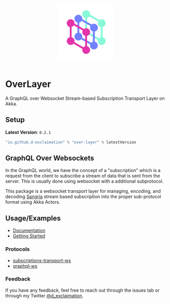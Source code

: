 <p align="center">
<img src="./over-layer.png" width="175" alt="logo" style="margin:1rem;"/>
</p>
<p align="center"> <h1>OverLayer</h1></p>


A GraphQL over Websocket Stream-based Subscription Transport Layer on Akka.

## Setup

**Latest Version**: `0.2.1`

```sbt
"io.github.d-exclaimation" % "over-layer" % latestVersion
```

## GraphQL Over Websockets

In the GraphQL world, we have the concept of a "subscription" which is a request from the client to subscribe a stream
of data that is sent from the server. This is usually done using websocket with a additional subprotocol.

This package is a websocket transport layer for managing, encoding, and
decoding [Sangria](https://github.com/sangria-graphql/sangria-akka-streams) stream based subscription into the proper
sub-protocol format using Akka Actors.

## Usage/Examples

- [Documentation](https://overlayer.netlify.app/)
- [Getting Started](https://overlayer.netlify.app/docs/intro)

### Protocols

- [subscriptions-transport-ws](https://github.com/apollographql/subscriptions-transport-ws/blob/master/PROTOCOL.md)
- [graphql-ws](https://github.com/enisdenjo/graphql-ws/blob/master/PROTOCOL.md)

### Feedback

If you have any feedback, feel free to reach out through the issues tab or through my
Twitter [@d_exclaimation](https://twitter.com/d_exclaimation).
